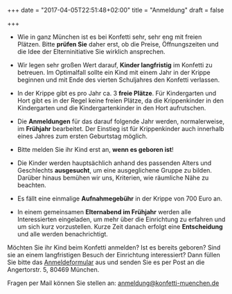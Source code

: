 +++
date = "2017-04-05T22:51:48+02:00"
title = "Anmeldung"
draft = false

+++

- Wie in ganz München ist es bei Konfetti sehr, sehr eng mit freien Plätzen. Bitte **prüfen Sie** daher erst, ob die Preise, Öffnungszeiten und die Idee der Elterninitiative Sie wirklich ansprechen.

- Wir legen sehr großen Wert darauf, **Kinder langfristig** im Konfetti zu betreuen. Im Optimalfall sollte ein Kind mit einem Jahr in der Krippe beginnen und mit Ende des vierten Schuljahres den Konfetti verlassen.

- In der Krippe gibt es pro Jahr ca. 3 **freie Plätze**. Für Kindergarten und Hort gibt es in der Regel keine freien Plätze, da die Krippenkinder in den Kindergarten und die Kindergartenkinder in den Hort aufrutschen.

- Die **Anmeldungen** für das darauf folgende Jahr werden, normalerweise, im **Frühjahr** bearbeitet. Der Einstieg ist für Krippenkinder auch innerhalb eines Jahres zum ersten Geburtstag möglich.

- Bitte melden Sie ihr Kind erst an, **wenn es geboren ist**!

- Die Kinder werden hauptsächlich anhand des passenden Alters und Geschlechts **ausgesucht**, um eine ausgeglichene Gruppe zu bilden. Darüber hinaus bemühen wir uns, Kriterien, wie räumliche Nähe zu beachten.

- Es fällt eine einmalige **Aufnahmegebühr** in der Krippe von 700 Euro an.

- In einem gemeinsamen **Elternabend im Frühjahr** werden alle Interessierten eingeladen, um mehr über die Einrichtung zu erfahren und um sich kurz vorzustellen. Kurze Zeit danach erfolgt eine **Entscheidung** und alle werden benachrichtigt.

Möchten Sie ihr Kind beim Konfetti anmelden? Ist es bereits geboren? Sind sie an einem langfristigen Besuch der Einrichtung interessiert? Dann füllen Sie bitte das  [Anmeldeformular](/pdf/konfetti-info-und-anmeldung.pdf) aus und senden Sie es per Post an die Angertorstr. 5, 80469 München.

Fragen per Mail können Sie stellen an: [anmeldung@konfetti-muenchen.de](mailto:anmeldung@konfetti-muenchen.de) 
